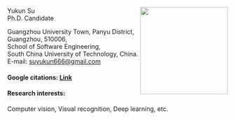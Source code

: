 [<img src="https://Happy-birthday-to-Chloe.github.io/my_pic.jpg" height="200" style="float: right;">](https://Happy-birthday-to-Chloe.github.io/my_pic.jpg)

Yukun Su  
Ph.D. Candidate  

Guangzhou University Town, Panyu District, Guangzhou, 510006,  
School of Software Engineering,  
South China University of Technology, China.   
E-mail:   suyukun666@gmail.com  

#### Google citations: [Link](https://scholar.google.com/citations?user=O00rbxoAAAAJ&hl=zh-CN)    
#### Research interests:  
Computer vision, Visual recognition, Deep learning, etc.   

